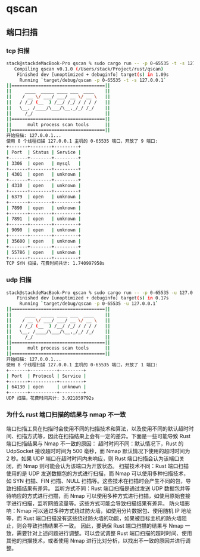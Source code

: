 # qscan

## 端口扫描

### tcp 扫描
```bash
stack@stackdeMacBook-Pro qscan % sudo cargo run -- -p 0-65535 -t -s 127.0.0.1 
   Compiling qscan v0.1.0 (/Users/stack/Project/rust/qscan)
    Finished dev [unoptimized + debuginfo] target(s) in 1.09s
     Running `target/debug/qscan -p 0-65535 -t -s 127.0.0.1`
||===================================||
||     ____  _____ ____ ___  ____    ||
||    / __ \/ ___/ ___/ __ \/ __ \   ||
||   / /_/ (__  ) /__/ /_/ / / / /   ||
||   \__, /____/\___/\__,_/_/ /_/    ||
||     /_/                           ||
||===================================||
||      mult process scan tools      ||
||===================================||
开始扫描: 127.0.0.1...
使用 8 个线程扫描 127.0.0.1 主机的 0-65535 端口，开放了 9 端口:
+-------+--------+---------+
| Port  | Status | Service |
+-------+--------+---------+
| 3306  | open   | mysql   |
+-------+--------+---------+
| 4301  | open   | unknown |
+-------+--------+---------+
| 4310  | open   | unknown |
+-------+--------+---------+
| 6379  | open   | unknown |
+-------+--------+---------+
| 7890  | open   | unknown |
+-------+--------+---------+
| 7891  | open   | unknown |
+-------+--------+---------+
| 9090  | open   | unknown |
+-------+--------+---------+
| 35600 | open   | unknown |
+-------+--------+---------+
| 55786 | open   | unknown |
+-------+--------+---------+
TCP SYN 扫描，花费时间共计: 1.740997958s
```

### udp 扫描
```bash
stack@stackdeMacBook-Pro qscan % sudo cargo run -- -p 0-65535 -u 127.0.0.1  
    Finished dev [unoptimized + debuginfo] target(s) in 0.17s
     Running `target/debug/qscan -p 0-65535 -u 127.0.0.1`
||===================================||
||     ____  _____ ____ ___  ____    ||
||    / __ \/ ___/ ___/ __ \/ __ \   ||
||   / /_/ (__  ) /__/ /_/ / / / /   ||
||   \__, /____/\___/\__,_/_/ /_/    ||
||     /_/                           ||
||===================================||
||      mult process scan tools      ||
||===================================||
开始扫描: 127.0.0.1...
使用 8 个线程扫描 127.0.0.1 主机的 0-65535 端口，开放了 1 端口:
+-------+----------+---------+
| Port  | Protocol | Service |
+-------+----------+---------+
| 64130 | open     | unknown |
+-------+----------+---------+
UDP 扫描，花费时间共计: 3.921859792s
```

### 为什么 rust 端口扫描的结果与 nmap 不一致
端口扫描工具在扫描时会使用不同的扫描技术和算法，以及使用不同的默认超时时间、扫描方式等，因此在扫描结果上会有一定的差异。下面是一些可能导致 Rust 端口扫描结果与 Nmap 不一致的原因：
超时时间不同：默认情况下，Rust 的 UdpSocket 接收超时时间为 500 毫秒，而 Nmap 默认情况下使用的超时时间为 2 秒。如果 UDP 端口在超时时间内未响应，则 Rust 端口扫描会认为该端口关闭，而 Nmap 则可能会认为该端口为开放状态。
扫描技术不同：Rust 端口扫描使用的是 UDP 发送数据包的方式进行扫描，而 Nmap 可以使用多种扫描技术，如 SYN 扫描、FIN 扫描、NULL 扫描等。这些技术在扫描时会产生不同的包，导致扫描结果有差异。
监听方式不同：Rust 端口扫描是通过发送 UDP 数据包并等待响应的方式进行扫描，而 Nmap 可以使用多种方式进行扫描，如使用原始套接字进行扫描，监听网络流量等。这些方式可能会导致扫描结果有差异。
防火墙影响：Nmap 可以通过多种方式绕过防火墙，如使用分片数据包、使用随机 IP 地址等，而 Rust 端口扫描没有这些绕过防火墙的功能，如果被目标主机的防火墙阻止，则会导致扫描结果不一致。
因此，要确保 Rust 端口扫描的结果与 Nmap 一致，需要针对上述问题进行调整。可以尝试调整 Rust 端口扫描的超时时间、使用其他的扫描技术，或者使用 Nmap 进行比对分析，以找出不一致的原因并进行调整。